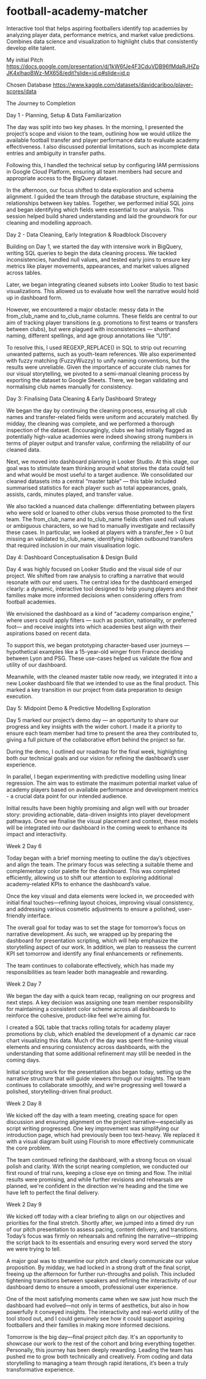 # football-academy-matcher
Interactive tool that helps aspiring footballers identify top academies by analyzing player data, performance metrics, and market value predictions. Combines data science and visualization to highlight clubs that consistently develop elite talent.

My initial Pitch
https://docs.google.com/presentation/d/1kW6fJe4F3CduVDB96fMdaRJHZpJK4xlhaoBWz-MX658/edit?slide=id.p#slide=id.p

Chosen Database
https://www.kaggle.com/datasets/davidcariboo/player-scores/data

The Journey to Completion


Day 1 - Planning, Setup & Data Familiarization 

The day was split into two key phases. In the morning, I presented the project’s scope and vision to the team, outlining how we would utilize the available football transfer and player performance data to evaluate academy effectiveness. I also discussed potential limitations, such as incomplete data entries and ambiguity in transfer paths. 

Following this, I handled the technical setup by configuring IAM permissions in Google Cloud Platform, ensuring all team members had secure and appropriate access to the BigQuery dataset. 

In the afternoon, our focus shifted to data exploration and schema alignment. I guided the team through the database structure, explaining the relationships between key tables. Together, we performed initial SQL joins and began identifying which fields were essential to our analysis. This session helped build shared understanding and laid the groundwork for our cleaning and modelling approach. 


Day 2 - Data Cleaning, Early Integration & Roadblock Discovery 

Building on Day 1, we started the day with intensive work in BigQuery, writing SQL queries to begin the data cleaning process. We tackled inconsistencies, handled null values, and tested early joins to ensure key metrics like player movements, appearances, and market values aligned across tables. 

Later, we began integrating cleaned subsets into Looker Studio to test basic visualizations. This allowed us to evaluate how well the narrative would hold up in dashboard form. 

However, we encountered a major obstacle: messy data in the from_club_name and to_club_name columns. These fields are central to our aim of tracking player transitions (e.g. promotions to first teams or transfers between clubs), but were plagued with inconsistencies — shorthand naming, different spellings, and age group annotations like “U19”. 

To resolve this, I used REGEXP_REPLACE() in SQL to strip out recurring unwanted patterns, such as youth-team references. We also experimented with fuzzy matching (FuzzyWuzzy) to unify naming conventions, but the results were unreliable. Given the importance of accurate club names for our visual storytelling, we pivoted to a semi-manual cleaning process by exporting the dataset to Google Sheets. There, we began validating and normalising club names manually for consistency. 


Day 3: Finalising Data Cleaning & Early Dashboard Strategy 

We began the day by continuing the cleaning process, ensuring all club names and transfer-related fields were uniform and accurately matched. By midday, the cleaning was complete, and we performed a thorough inspection of the dataset. Encouragingly, clubs we had initially flagged as potentially high-value academies were indeed showing strong numbers in terms of player output and transfer value, confirming the reliability of our cleaned data. 

Next, we moved into dashboard planning in Looker Studio. At this stage, our goal was to stimulate team thinking around what stories the data could tell and what would be most useful to a target audience. We consolidated our cleaned datasets into a central “master table” — this table included summarised statistics for each player such as total appearances, goals, assists, cards, minutes played, and transfer value. 

We also tackled a nuanced data challenge: differentiating between players who were sold or loaned to other clubs versus those promoted to the first team. The from_club_name and to_club_name fields often used null values or ambiguous characters, so we had to manually investigate and reclassify these cases. In particular, we looked at players with a transfer_fee > 0 but missing an validated to_club_name, identifying hidden outbound transfers that required inclusion in our main visualisation logic. 


Day 4: Dashboard Conceptualisation & Design Build 

Day 4 was highly focused on Looker Studio and the visual side of our project. We shifted from raw analysis to crafting a narrative that would resonate with our end users. The central idea for the dashboard emerged clearly: a dynamic, interactive tool designed to help young players and their families make more informed decisions when considering offers from football academies. 

We envisioned the dashboard as a kind of “academy comparison engine,” where users could apply filters — such as position, nationality, or preferred foot— and receive insights into which academies best align with their aspirations based on recent data. 

To support this, we began prototyping character-based user journeys — hypothetical examples like a 15-year-old winger from France deciding between Lyon and PSG. These use-cases helped us validate the flow and utility of our dashboard. 

Meanwhile, with the cleaned master table now ready, we integrated it into a new Looker dashboard file that we intended to use as the final product. This marked a key transition in our project from data preparation to design execution. 

 

Day 5: Midpoint Demo & Predictive Modelling Exploration 

Day 5 marked our project’s demo day — an opportunity to share our progress and key insights with the wider cohort. I made it a priority to ensure each team member had time to present the area they contributed to, giving a full picture of the collaborative effort behind the project so far. 

During the demo, I outlined our roadmap for the final week, highlighting both our technical goals and our vision for refining the dashboard’s user experience. 

In parallel, I began experimenting with predictive modelling using linear regression. The aim was to estimate the maximum potential market value of academy players based on available performance and development metrics - a crucial data point for our intended audience. 

Initial results have been highly promising and align well with our broader story: providing actionable, data-driven insights into player development pathways. Once we finalise the visual placement and context, these models will be integrated into our dashboard in the coming week to enhance its impact and interactivity. 

 

Week 2 Day 6 

Today began with a brief morning meeting to outline the day’s objectives and align the team. The primary focus was selecting a suitable theme and complementary color palette for the dashboard. This was completed efficiently, allowing us to shift our attention to exploring additional academy-related KPIs to enhance the dashboard’s value. 

Once the key visual and data elements were locked in, we proceeded with initial final touches—refining layout choices, improving visual consistency, and addressing various cosmetic adjustments to ensure a polished, user-friendly interface. 

The overall goal for today was to set the stage for tomorrow’s focus on narrative development. As such, we wrapped up by preparing the dashboard for presentation scripting, which will help emphasize the storytelling aspect of our work. In addition, we plan to reassess the current KPI set tomorrow and identify any final enhancements or refinements. 

The team continues to collaborate effectively, which has made my responsibilities as team leader both manageable and rewarding. 

 

Week 2 Day 7 

We began the day with a quick team recap, realigning on our progress and next steps. A key decision was assigning one team member responsibility for maintaining a consistent color scheme across all dashboards to reinforce the cohesive, product-like feel we’re aiming for. 

I created a SQL table that tracks rolling totals for academy player promotions by club, which enabled the development of a dynamic car race chart visualizing this data. Much of the day was spent fine-tuning visual elements and ensuring consistency across dashboards, with the understanding that some additional refinement may still be needed in the coming days. 

Initial scripting work for the presentation also began today, setting up the narrative structure that will guide viewers through our insights. The team continues to collaborate smoothly, and we’re progressing well toward a polished, storytelling-driven final product. 

 

Week 2 Day 8 

We kicked off the day with a team meeting, creating space for open discussion and ensuring alignment on the project narrative—especially as script writing progressed. One key improvement was simplifying our introduction page, which had previously been too text-heavy. We replaced it with a visual diagram built using Flourish to more effectively communicate the core problem. 

The team continued refining the dashboard, with a strong focus on visual polish and clarity. With the script nearing completion, we conducted our first round of trial runs, keeping a close eye on timing and flow. The initial results were promising, and while further revisions and rehearsals are planned, we're confident in the direction we're heading and the time we have left to perfect the final delivery. 


Week 2 Day 9 

We kicked off today with a clear briefing to align on our objectives and priorities for the final stretch. Shortly after, we jumped into a timed dry run of our pitch presentation to assess pacing, content delivery, and transitions. Today’s focus was firmly on rehearsals and refining the narrative—stripping the script back to its essentials and ensuring every word served the story we were trying to tell. 

A major goal was to streamline our pitch and clearly communicate our value proposition. By midday, we had locked in a strong draft of the final script, freeing up the afternoon for further run-throughs and polish. This included tightening transitions between speakers and refining the interactivity of our dashboard demo to ensure a smooth, professional user experience. 

One of the most satisfying moments came when we saw just how much the dashboard had evolved—not only in terms of aesthetics, but also in how powerfully it conveyed insights. The interactivity and real-world utility of the tool stood out, and I could genuinely see how it could support aspiring footballers and their families in making more informed decisions. 

Tomorrow is the big day—final project pitch day. It's an opportunity to showcase our work to the rest of the cohort and bring everything together. Personally, this journey has been deeply rewarding. Leading the team has pushed me to grow both technically and creatively. From coding and data storytelling to managing a team through rapid iterations, it’s been a truly transformative experience. 
